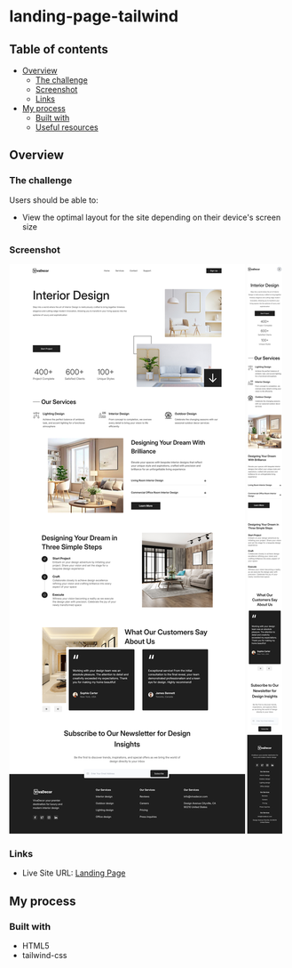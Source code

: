 # landing-page-tailwind

## Table of contents

- [Overview](#overview)
  - [The challenge](#the-challenge)
  - [Screenshot](#screenshot)
  - [Links](#links)
- [My process](#my-process)
  - [Built with](#built-with)
  - [Useful resources](#useful-resources)

## Overview

### The challenge

Users should be able to:

- View the optimal layout for the site depending on their device's screen size

### Screenshot

![](./screenshots/large.png)
![](./screenshots/mobile.png)

### Links

- Live Site URL: [Landing Page](https://ahmedmekkawy27.github.io/landing-page-tailwind/)

## My process

### Built with

- HTML5
- tailwind-css

